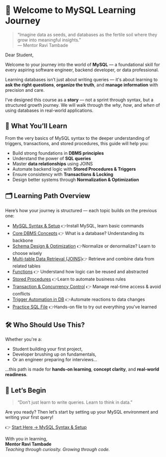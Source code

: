 # 🌱 Welcome to MySQL Learning Journey

> “Imagine data as seeds, and databases as the fertile soil where they grow into meaningful insights.”  
> — Mentor Ravi Tambade

Dear Student,

Welcome to your journey into the world of **MySQL** — a foundational skill for every aspiring software engineer, backend developer, or data professional.

Learning databases isn’t just about writing queries — it's about learning to **ask the right questions**, **organize the truth**, and **manage information** with precision and care.

I’ve designed this course as a **story** — not a sprint through syntax, but a structured growth journey. We will walk through the *why*, *how*, and *when* of using databases in real-world applications.

## 🧭 What You’ll Learn

From the very basics of MySQL syntax to the deeper understanding of triggers, transactions, and stored procedures, this guide will help you:

- Build strong foundations in **DBMS principles**
- Understand the power of **SQL queries**
- Master **data relationships** using JOINS
- Automate backend logic with **Stored Procedures & Triggers**
- Ensure consistency with **Transactions & Locking**
- Design better systems through **Normalization & Optimization**

## 🗂️ Learning Path Overview

Here’s how your journey is structured — each topic builds on the previous one:
 
 

- [MySQL Syntax & Setup](notes/stepbystepinstallation.md)  👉Install MySQL, learn basic commands 
- [Core DBMS Concepts](notes/dbms.md) 👉 What is a database? Understanding its backbone 
- [Schema Design & Optimization](notes/normalizationdenormalizaiton.md)  👉Normalize or denormalize? Learn to choose wisely 
- [Multi-table Data Retrieval (JOINS)](notes/joins.md)👉 Retrieve and combine data from related tables 
- [Functions](notes/functionsvsstoredproc.md) 👉 Understand how logic can be reused and abstracted 
- [Stored Procedures](notes/storedprocedure.md) 👉Learn to automate business rules 
- [Transaction & Concurrency Control](notes/transactions.md)  👉 Manage real-time access & avoid conflicts 
- [Trigger Automation in DB](notes/triggers.md) 👉Automate reactions to data changes 
- [Practice SQL File](notes/test.sql) 👉Hands-on file to try out everything you've learned 
 
## 🛠️ Who Should Use This?

Whether you're a:

- Student building your first project,
- Developer brushing up on fundamentals,
- Or an engineer preparing for interviews...

...this path is made for **hands-on learning**, **concept clarity**, and **real-world readiness**.

## 🚀 Let’s Begin

> “Don’t just learn to write queries. Learn to think in data.”

Are you ready? Then let’s start by setting up your MySQL environment and writing your first query!

👉 [Start Here → MySQL Syntax & Setup](notes/mysqllearning.md)

With you in learning,  
**Mentor Ravi Tambade**  
_Teaching through curiosity. Growing through code._